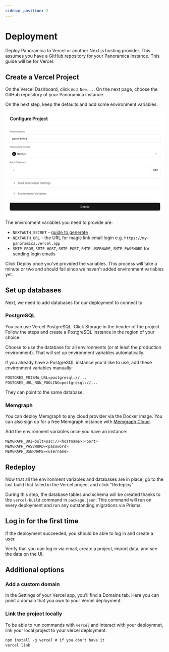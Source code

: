 ```yaml
---
sidebar_position: 2
---
```


# Deployment

Deploy Panoramica to Vercel or another Next.js hosting provider.
This assumes you have a GitHub repository for your Panoramica instance.
This guide will be for Vercel.

## Create a Vercel Project

On the Vercel Dashboard, click `Add New...`. On the next page, choose the
GitHub repository of your Panoramica instance.

On the next step, keep the defaults and add some environment variables.

![Alt text](<CleanShot 2023-07-17 at 17.09.10@2x.jpg>)

The environment variables you need to provide are:

- `NEXTAUTH_SECRET` - [guide to generate](https://next-auth.js.org/configuration/options#secret)
- `NEXTAUTH_URL` - the URL for magic link email login e.g. `https://my-panoramica.vercel.app`
- `SMTP_FROM`, `SMTP_HOST`, `SMTP_PORT`, `SMTP_USERNAME`, `SMTP_PASSWORD` for sending login emails

Click Deploy once you've provided the variables. This process will take a minute or two and should fail since we haven't added environment
variables yet.

## Set up databases

Next, we need to add databases for our deployment to connect to.

### PostgreSQL

You can use Vercel PostgreSQL. Click Storage in the header of the project. Follow the steps and create a PostgreSQL instance in
the region of your choice.

Choose to use the database for all environments (or at least the
production environment). That will set up environment variables
automatically.

If you already have a PostgreSQL instance you'd like to use,
add these environment variables manually:

```text
POSTGRES_PRISMA_URL=postgresql://...
POSTGRES_URL_NON_POOLING=postgresql://...
```

They can point to the same database.

### Memgraph

You can deploy Memgraph to any cloud provider via the Docker image.
You can also sign up for a free Memgraph instance with [Memgraph Cloud](https://cloud.memgraph.com/).

Add the environment variables once you have an instance:

```text
MEMGRAPH_URI=bolt+ssc://<hostname>:<port>
MEMGRAPH_PASSWORD=<password>
MEMGRAPH_USERNAME=<username>
```

## Redeploy

Now that all the environment variables and databases are in place,
go to the last build that failed in the Vercel project and click
"Redeploy".

During this step, the database tables and schema will be created thanks
to the `vercel-build` command in `package.json`. This command will
run on every deployment and run any outstanding migrations via Prisma.

## Log in for the first time

If the deployment succeeded, you should be able to log in and create a user.

Verify that you can log in via email, create a project, import data,
and see the data on the UI.

## Additional options

### Add a custom domain

In the Settings of your Vercel app, you'll find a Domains tab.
Here you can point a domain that you own to your Vercel deployment.

### Link the project locally

To be able to run commands with `vercel` and interact with your
deploymnet, link your local project to your vercel deployment.

```shell
npm install -g vercel # if you don't have it
vercel link
```
